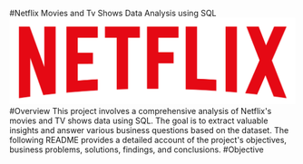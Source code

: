 #Netflix Movies and Tv Shows Data Analysis using SQL
![Netflix logo](https://github.com/Ashutosh-Byte/Netflix_Data_Ananlysis/blob/main/Netflix%20SQL%20Project%20Logo.png)
#Overview
This project involves a comprehensive analysis of Netflix's movies and TV shows data using SQL. The goal is to extract valuable insights and answer various business questions based on the dataset. The following README provides a detailed account of the project's objectives, business problems, solutions, findings, and conclusions.
#Objective
